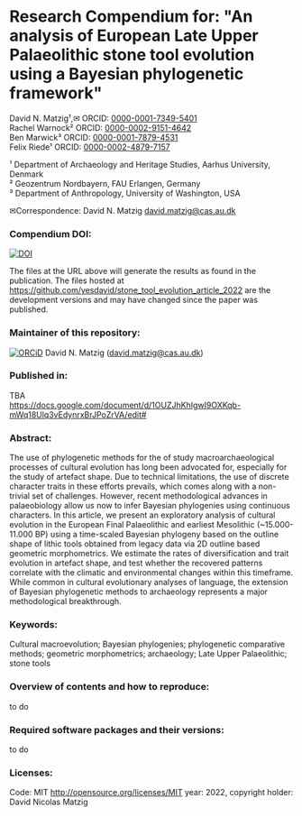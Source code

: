 # Research Compendium for: "An analysis of European Late Upper Palaeolithic stone tool evolution using a Bayesian phylogenetic framework"

David N. Matzig¹,✉ ORCID: [0000-0001-7349-5401](http://orcid.org/0000-0001-7349-5401)  
Rachel Warnock² ORCID: [0000-0002-9151-4642](http://orcid.org/0000-0002-9151-4642)  
Ben Marwick³ ORCID: [0000-0001-7879-4531](http://orcid.org/0000-0001-7879-4531)  
Felix Riede¹ ORCID: [0000-0002-4879-7157](http://orcid.org/0000-0002-4879-7157)    

¹ Department of Archaeology and Heritage Studies, Aarhus University, Denmark  
² Geozentrum Nordbayern, FAU Erlangen, Germany  
³ Department of Anthropology, University of Washington, USA  

✉Correspondence: David N. Matzig <david.matzig@cas.au.dk>  


### Compendium DOI:

[![DOI](https://zenodo.org/badge/DOI/.svg)](https://doi.org/)

The files at the URL above will generate the results as found in the publication. The files hosted at <https://github.com/yesdavid/stone_tool_evolution_article_2022> are the development versions and may have changed since the paper was published.

### Maintainer of this repository:

[![ORCiD](https://img.shields.io/badge/ORCiD-0000--0001--7349--5401-green.svg)](http://orcid.org/0000-0001-7349-5401) David N. Matzig (<david.matzig@cas.au.dk>) 

### Published in:
TBA  
https://docs.google.com/document/d/1OUZJhKhIgwI9OXKqb-mWq18Ulq3vEdynrxBrJPoZrVA/edit#

### Abstract:
The use of phylogenetic methods for the of study macroarchaeological processes of cultural evolution has long been advocated for, especially for the study of artefact shape. Due to technical limitations, the use of discrete character traits in these efforts prevails, which comes along with a non-trivial set of challenges. However, recent methodological advances in palaeobiology allow us now to infer Bayesian phylogenies using continuous characters. In this article, we present an exploratory analysis of cultural evolution in the European Final Palaeolithic and earliest Mesolithic (~15.000-11.000 BP) using a time-scaled Bayesian phylogeny based on the outline shape of lithic tools obtained from legacy data via 2D outline based geometric morphometrics. We estimate the rates of diversification and trait evolution in artefact shape, and test whether the recovered patterns correlate with the climatic and environmental changes within this timeframe. While common in cultural evolutionary analyses of language, the extension of Bayesian phylogenetic methods to archaeology represents a major methodological breakthrough.

### Keywords:
Cultural macroevolution; Bayesian phylogenies; phylogenetic comparative methods; geometric morphometrics; archaeology; Late Upper Palaeolithic; stone tools

### Overview of contents and how to reproduce:
to do

### Required software packages and their versions:
to do

### Licenses:

Code: MIT <http://opensource.org/licenses/MIT> year: 2022, copyright holder: David Nicolas Matzig

